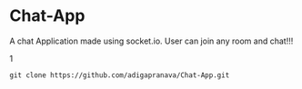 # Chat-App
A chat Application made using socket.io. User can join any room and chat!!!

1
```console
git clone https://github.com/adigapranava/Chat-App.git
```
